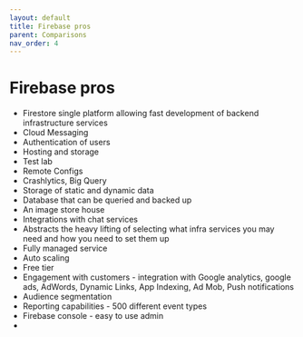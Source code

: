 ```yaml
---
layout: default
title: Firebase pros
parent: Comparisons
nav_order: 4
---
```


# Firebase pros

- Firestore single platform allowing fast development of backend infrastructure services
- Cloud Messaging
- Authentication of users
- Hosting and storage
- Test lab
- Remote Configs
- Crashlytics, Big Query
- Storage of static and dynamic data
- Database that can be queried and backed up
- An image store house
- Integrations with chat services
- Abstracts the heavy lifting of selecting what infra services you may need and how you need to set them up 
- Fully managed service
- Auto scaling
- Free tier
- Engagement with customers - integration with Google analytics, google ads, AdWords, Dynamic Links, App Indexing, Ad Mob, Push notifications
- Audience segmentation
- Reporting capabilities - 500 different event types
- Firebase console - easy to use admin
- 
